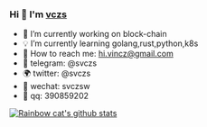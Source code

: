 ### Hi 👋 I'm [vczs](https://vczs.ml)

- :rose: I’m currently working on block-chain
- :bulb: I’m currently learning golang,rust,python,k8s
- :love_letter: How to reach me: hi.vincz@gmail.com
- :satellite: telegram: @svczs
- :earth_africa: twitter: @svczs
- :sparkling_heart: wechat: svczsw
- :revolving_hearts: qq: 390859202

[![Rainbow cat's github stats](https://github-readme-stats.vercel.app/api?username=vczs&count_private=true&show_icons=true&theme=radical)](https://github.com/vczs)
